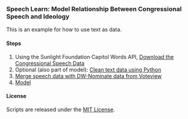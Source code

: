 ### Speech Learn: Model Relationship Between Congressional Speech and Ideology 

This is an example for how to use text as data. 

#### Steps
1. Using the Sunlight Foundation Capitol Words API, [Download the Congressional Speech Data](scripts/capitol_speech.py) 
2. Optional (also part of model): [Clean text data using Python](https://github.com/soodoku/text-as-data/tree/master/preprocess_csv)
3. [Merge speech data with DW-Nominate data from Voteview](scripts/capitol_vote.R)
4. [Model](scripts/capitol_words.md)

#### License
Scripts are released under the [MIT License](License.md).
